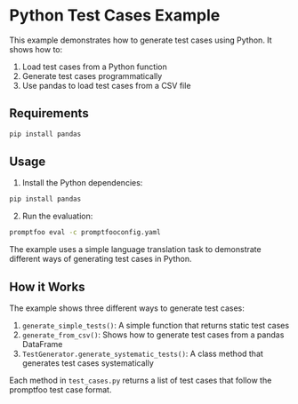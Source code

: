 # Python Test Cases Example

This example demonstrates how to generate test cases using Python. It shows how to:

1. Load test cases from a Python function
2. Generate test cases programmatically
3. Use pandas to load test cases from a CSV file

## Requirements

```bash
pip install pandas
```

## Usage

1. Install the Python dependencies:

```bash
pip install pandas
```

2. Run the evaluation:

```bash
promptfoo eval -c promptfooconfig.yaml
```

The example uses a simple language translation task to demonstrate different ways of generating test cases in Python.

## How it Works

The example shows three different ways to generate test cases:

1. `generate_simple_tests()`: A simple function that returns static test cases
2. `generate_from_csv()`: Shows how to generate test cases from a pandas DataFrame
3. `TestGenerator.generate_systematic_tests()`: A class method that generates test cases systematically

Each method in `test_cases.py` returns a list of test cases that follow the promptfoo test case format.
